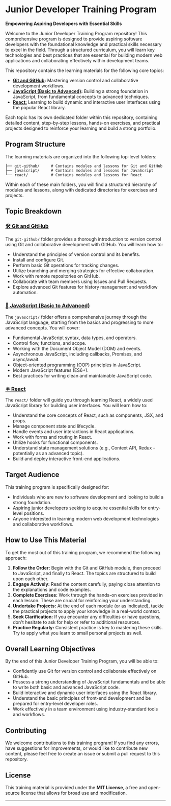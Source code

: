 # Junior Developer Training Program

**Empowering Aspiring Developers with Essential Skills**

Welcome to the Junior Developer Training Program repository! This comprehensive program is designed to provide aspiring software developers with the foundational knowledge and practical skills necessary to excel in the field. Through a structured curriculum, you will learn key technologies and best practices that are essential for building modern web applications and collaborating effectively within development teams.

This repository contains the learning materials for the following core topics:

* **[Git and GitHub](./git-github/README.md):** Mastering version control and collaborative development workflows.
* **[JavaScript (Basic to Advanced)](./javascript/README.md):** Building a strong foundation in JavaScript, from fundamental concepts to advanced techniques.
* **[React:](./react/README.md)** Learning to build dynamic and interactive user interfaces using the popular React library.

Each topic has its own dedicated folder within this repository, containing detailed content, step-by-step lessons, hands-on exercises, and practical projects designed to reinforce your learning and build a strong portfolio.

## Program Structure

The learning materials are organized into the following top-level folders:

```
├── git-github/     # Contains modules and lessons for Git and GitHub
├── javascript/     # Contains modules and lessons for JavaScript
└── react/          # Contains modules and lessons for React
```

Within each of these main folders, you will find a structured hierarchy of modules and lessons, along with dedicated directories for exercises and projects.

## Topic Breakdown

### [🛠️ Git and GitHub](./git-github/README.md)

The `git-github/` folder provides a thorough introduction to version control using Git and collaborative development with GitHub. You will learn how to:

* Understand the principles of version control and its benefits.
* Install and configure Git.
* Perform basic Git operations for tracking changes.
* Utilize branching and merging strategies for effective collaboration.
* Work with remote repositories on GitHub.
* Collaborate with team members using Issues and Pull Requests.
* Explore advanced Git features for history management and workflow automation.

### [📜 JavaScript (Basic to Advanced)](./javascript/)

The `javascript/` folder offers a comprehensive journey through the JavaScript language, starting from the basics and progressing to more advanced concepts. You will cover:

* Fundamental JavaScript syntax, data types, and operators.
* Control flow, functions, and scope.
* Working with the Document Object Model (DOM) and events.
* Asynchronous JavaScript, including callbacks, Promises, and async/await.
* Object-oriented programming (OOP) principles in JavaScript.
* Modern JavaScript features (ES6+).
* Best practices for writing clean and maintainable JavaScript code.

### [⚛️ React](./react/)

The `react/` folder will guide you through learning React, a widely used JavaScript library for building user interfaces. You will learn how to:

* Understand the core concepts of React, such as components, JSX, and props.
* Manage component state and lifecycle.
* Handle events and user interactions in React applications.
* Work with forms and routing in React.
* Utilize hooks for functional components.
* Understand state management solutions (e.g., Context API, Redux - potentially as an advanced topic).
* Build and deploy interactive front-end applications.

## Target Audience

This training program is specifically designed for:

* Individuals who are new to software development and looking to build a strong foundation.
* Aspiring junior developers seeking to acquire essential skills for entry-level positions.
* Anyone interested in learning modern web development technologies and collaborative workflows.

## How to Use This Material

To get the most out of this training program, we recommend the following approach:

1.  **Follow the Order:** Begin with the Git and GitHub module, then proceed to JavaScript, and finally to React. The topics are structured to build upon each other.
2.  **Engage Actively:** Read the content carefully, paying close attention to the explanations and code examples.
3.  **Complete Exercises:** Work through the hands-on exercises provided in each lesson. These are crucial for reinforcing your understanding.
4.  **Undertake Projects:** At the end of each module (or as indicated), tackle the practical projects to apply your knowledge in a real-world context.
5.  **Seek Clarification:** If you encounter any difficulties or have questions, don't hesitate to ask for help or refer to additional resources.
6.  **Practice Regularly:** Consistent practice is key to mastering these skills. Try to apply what you learn to small personal projects as well.

## Overall Learning Objectives

By the end of this Junior Developer Training Program, you will be able to:

* Confidently use Git for version control and collaborate effectively on GitHub.
* Possess a strong understanding of JavaScript fundamentals and be able to write both basic and advanced JavaScript code.
* Build interactive and dynamic user interfaces using the React library.
* Understand the basic principles of front-end development and be prepared for entry-level developer roles.
* Work effectively in a team environment using industry-standard tools and workflows.

## Contributing

We welcome contributions to this training program! If you find any errors, have suggestions for improvements, or would like to contribute new content, please feel free to create an issue or submit a pull request to this repository.

## License

This training material is provided under the **MIT License**, a free and open-source license that allows for broad use and modification.

---

